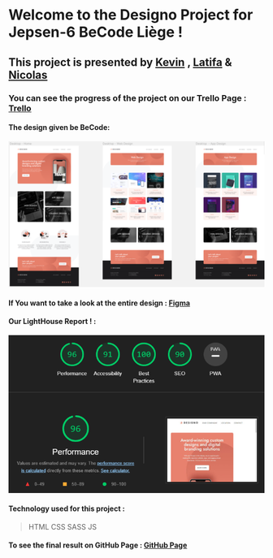 # Welcome to the Designo Project for Jepsen-6 BeCode Liège !

## This project is presented by [Kevin](https://github.com/Kiks4000) , [Latifa](https://github.com/LeclercqL) & [Nicolas](https://github.com/lambertnicolas)
### You can see the progress of the project on our Trello Page : [Trello](https://trello.com/b/iqueOCi7/designo)

#### The design given be BeCode:

![designo](./Ressources/images/designo-project.png)

#### If You want to take a look at the entire design :  [Figma](https://www.figma.com/file/l95gv4piXhWCegSRZIXe3y/designo-becode?node-id=0%3A1)

#### Our LightHouse Report ! : 

![lighthouse](./Ressources/images/ALighthouseReport.png)

#### Technology used for this project :

> HTML
> CSS
> SASS
> JS

#### To see the final result on GitHub Page : [GitHub Page](https://kiks4000.github.io/designo/)
